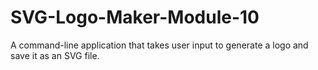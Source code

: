 # SVG-Logo-Maker-Module-10
A command-line application that takes user input to generate a logo and save it as an SVG file.
